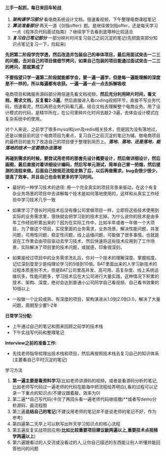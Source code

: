 #### 三手一起抓，每日来回车轮战

1. ***架构课学习部分***  看电商系统设计文档，倍速看视频，下午整理电商课程笔记
2. ***算法准备部分***  两天一道《剑指offer》题。是继续做剑指offer，还是每天学习一点《程序员代码面试指南》？继续学下去看到底哪种比较适合
3. ***复习自己笔记部分***  一部分碎片时间复习自己之前沉淀的笔记(先把面突部分知识点笔记复习一下，捡起来)



**先把第二阶段学完学透，然后改造并包装自己的单体项目，最后用面试突击一二三的问题，去对自己的项目做细节拷问，如果自己包装的项目能通过面试突击一二三的拷问，那就算成了**



**不要指望只学一遍第二阶段就能都学会，要一遍一遍学，但是每一遍能理解的深度是不一样的，所以每遍都有收获。一遍一遍一点一点去拆解吸收**





电商项目和微服务源码部分用倍速先看文档视频，**然后充分利用碎片时间，看文档，需求文档，反复看2-3遍**。然后直接进入看coding视频环节，直接不写业务代码，倍速看完，然后再把业务代码看几遍，结合文档去理解整个电商业务。用了设计模式的代码，是精华所在，在公司里碎片化时间去敲2-3遍，去体会设计模式在复杂系统中的使用。

对个人来说，之前学了很多mysql和jvm及redis相关技术，但是因为没有落地过，还是以做目前的这个电商项目为重点，复习自己之前沉淀的笔记为辅。做电商项目的最终目的是为了改造自己的项目便于整理到简历上。***落地、落地、还是落地，能落地的技术一定要想办法落地***

**再碰到需求的时候，要尝试用老师的那套先设计概要设计，然后做详细设计，然后画图，最后直接对着详细设计编码，然后写单元测试，简单自己冒一把烟，然后提测的流程来做。后面自己按规范流程走熟了后，以后再做需求，bug会很少很少，提高了效率，并且自己也会有更多的学习时间。**

* 最好的一种学习技术的途径: 用一个完全真实的项目背景来驱动，在这个有复杂业务场景的项目中去讲解每个技术是如何落地使用的，这样和从真实工作经验中学习技术几乎一致

* 如果学习了很长时间技术后没有像公司里做项目一样，立即将这些技术使用到实际的业务需求里，很快就会把学习到的技术忘掉。为什么说你的技术是由多年工作经验积累出来的？因为在实际工作中，比如半年或者一年做一个大项目，为了做这个项目，实现里面的业务需求，业务场景，解决性能问题，并发问题，可用性问题，稳定性问题，线上运维问题，可能做了很多事情。也就是说在工作里会由项目驱动去学习技术，然后快速将这些技术应用到了工作场景，实际解决了项目里的技术问题，成就感，印象很深刻。

* 如果是经过项目中的业务需求洗礼后，你对一个技术的理解深度、掌握程度、记忆深刻度至少是纯理论学习的5倍到10倍。BAT里面出来的人学习新技术的过程本质差别不大，但是BAT公司里高并发、高可用、高复杂度、线上系统运维坑多，性能问题多，学习技术后在大公司进行大量实践，这种情况下积累的技术、架构、深度，绝对会达到普通小公司同学自己看视频、自己看书效果的10倍以上

* 一般做一个比较成熟、有深度的项目，架构演进从1.0到2.0到3.0，解决了大量问题，周期至少要1-2年



**日常学习分配:**

* 上午通过自己的笔记和图来回顾之前学的技术栈
* 下午实战写代码和整理笔记



**Interview之前的准备工作:**

* 先找老师指导梳理出技术栈和项目，然后再按照技术栈去复习自己的知识体系(主要看自己平时沉淀的笔记)



学习⽅法 

1. **第⼀遍主要是看资料学习**(⽐如⽼师讲源码的视频，或者是看源码分析的笔记,⽐如⽼师写代码过⼀遍⽼师的代码在脑海中把流程给弄明⽩),看的过程可以记录⼀下重点的知识点(不建议跟着敲，效率为0) 
2. 第⼆遍**⾃⼰写代码(卡住了再回头看⼀遍⽼师代码继续撸)**或者写demo分析源码、画流程图 
3. 第三遍**总结⾃⼰的笔记**(不建议⽤⽼师的笔记并不是说⽼师的笔记不好，作为参考) 
4. 第四遍第⼆天早上可以默写出昨天学习知识点的核⼼流程 
5. 第五遍反复实战项⽬应⽤(**⽐如⽐较重要项⽬建议敲两遍以上,重要技术点视频学两遍以上**) 
6. 第六遍跟看过的⼈交流或没看过的⼈,让你⾃⼰描述的东⻄能让别⼈听懂并能回答他问的问题



